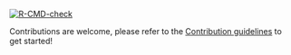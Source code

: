 <!-- badges: start -->
[![R-CMD-check](https://github.com/kevinrue/xaringan_carousel/workflows/render/badge.svg)](https://github.com/kevinrue/xaringan_carousel/actions)
<!-- badges: end -->

Contributions are welcome, please refer to the [Contribution guidelines](.github/CONTRIBUTING.md) to get started!
